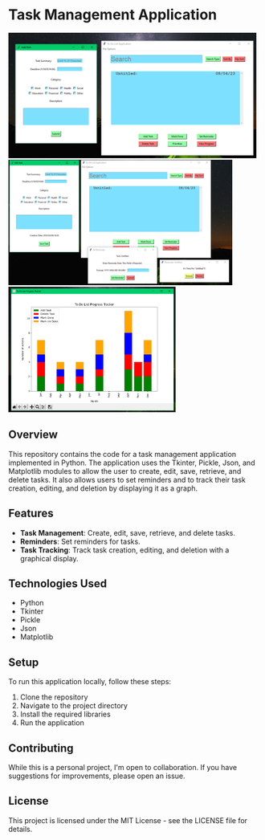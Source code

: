 # Task Management Application

<div style="display=flex">
  <img height="250" src="https://github.com/AbdulDevHub/Tkinter-To-Do-List/blob/main/Example%20View%201.PNG?raw=true">
  <img height="250" src="https://github.com/AbdulDevHub/Tkinter-To-Do-List/blob/main/Example%20View%202.PNG?raw=true">
  <img height="250" src="https://github.com/AbdulDevHub/Tkinter-To-Do-List/blob/main/Example%20View%203.PNG?raw=true">
</div>

## Overview

This repository contains the code for a task management application implemented in Python. The application uses the Tkinter, Pickle, Json, and Matplotlib modules to allow the user to create, edit, save, retrieve, and delete tasks. It also allows users to set reminders and to track their task creation, editing, and deletion by displaying it as a graph.

## Features

- **Task Management**: Create, edit, save, retrieve, and delete tasks.
- **Reminders**: Set reminders for tasks.
- **Task Tracking**: Track task creation, editing, and deletion with a graphical display.

## Technologies Used

- Python
- Tkinter
- Pickle
- Json
- Matplotlib

## Setup

To run this application locally, follow these steps:

1. Clone the repository
2. Navigate to the project directory
3. Install the required libraries
4. Run the application

## Contributing

While this is a personal project, I'm open to collaboration. If you have suggestions for improvements, please open an issue.

## License

This project is licensed under the MIT License - see the LICENSE file for details.

<br>
